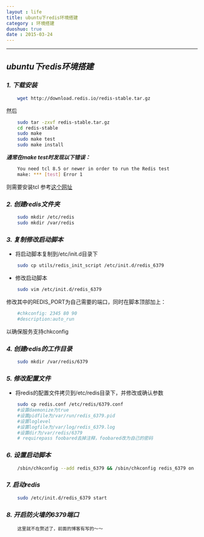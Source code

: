 ```yaml
---
layout : life
title: ubuntu下redis环境搭建
category : 环境搭建
duoshuo: true
date : 2015-03-24
---
```


<!-- more -->

******

## ***ubuntu下redis环境搭建***

### ***1. 下载安装***

```sh
	wget http://download.redis.io/redis-stable.tar.gz
```

然后

```sh
	sudo tar -zxvf redis-stable.tar.gz
	cd redis-stable
	sudo make
	sudo make test
	sudo make install
```

***通常在make test时发现以下错误：***

```sh
	You need tcl 8.5 or newer in order to run the Redis test
	make: *** [test] Error 1
```

则需要安装tcl 参考[这个网址](http://www.linuxfromscratch.org/blfs/view/cvs/general/tcl.html)

### ***2. 创建redis文件夹***

```sh
	sudo mkdir /etc/redis
	sudo mkdir /var/redis
```

### ***3. 复制修改启动脚本***

* 将启动脚本复制到/etc/init.d目录下

```sh
 	sudo cp utils/redis_init_script /etc/init.d/redis_6379
```

* 修改启动脚本

```sh
	sudo vim /etc/init.d/redis_6379
```

修改其中的REDIS_PORT为自己需要的端口，同时在脚本顶部加上：

```sh
	#chkconfig: 2345 80 90
	#description:auto_run
```
以确保服务支持chkconfig

### ***4. 创建redis的工作目录***

```sh
	sudo mkdir /var/redis/6379
```

### ***5. 修改配置文件***

* 将redis的配置文件拷贝到/etc/redis目录下，并修改或确认参数

```sh
	sudo cp redis.conf /etc/redis/6379.conf
	#设置daemonize为true
	#设置pidfile为/var/run/redis_6379.pid
	#设置loglevel
	#设置logfile为/var/log/redis_6379.log
	#设置dir为/var/redis/6379
	# requirepass foobared去掉注释，foobared改为自己的密码
```

### ***6. 设置启动脚本***

```sh
	/sbin/chkconfig --add redis_6379 && /sbin/chkconfig redis_6379 on
```

### ***7. 启动redis***

```sh
	sudo /etc/init.d/redis_6379 start 
```

### ***8. 开启防火墙的6379端口***

```
	这里就不在赘述了，前面的博客有写的～～
```






